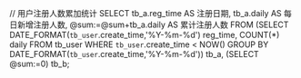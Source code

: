  // 用户注册人数累加统计
 SELECT 
	tb_a.reg_time AS 注册日期,
  tb_a.daily AS 每日新增注册人数,
	@sum:=@sum+tb_a.daily AS 累计注册人数
 FROM
		(SELECT
			DATE_FORMAT(`tb_user`.create_time,'%Y-%m-%d') reg_time,
			COUNT(*) daily
		FROM tb_user
		WHERE `tb_user`.create_time < NOW()
		GROUP BY
			DATE_FORMAT(`tb_user`.create_time,'%Y-%m-%d')) tb_a,
		(SELECT @sum:=0) tb_b;
      
